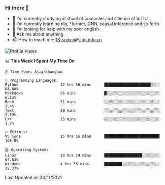 ### Hi there 👋

<!--
**sunxin000/sunxin000** is a ✨ _special_ ✨ repository because its `README.md` (this file) appears on your GitHub profile.

Here are some ideas to get you started:

- 🔭 I’m currently working on ...
- 🌱 I’m currently learning ...
- 👯 I’m looking to collaborate on ...
- 🤔 I’m looking for help with ...
- 💬 Ask me about ...
- 📫 How to reach me: ...
- 😄 Pronouns: ...
- ⚡ Fun fact: ...
-->
- 🏫 I’m currently studying at shool of computer and science of SJTU.
- 🌱 I’m currently learning nlp, \*former, GNN, causal inference and so forth.
- 🤔 I’m looking for help with my poor english.
- 💬 Ask me about anything.
- 📫 How to reach me: 18-sunxin@sjtu.edu.cn
<!--START_SECTION:waka-->
![Profile Views](http://img.shields.io/badge/Profile%20Views-0-blue)

📊 **This Week I Spent My Time On** 

```text
⌚︎ Time Zone: Asia/Shanghai

💬 Programming Languages: 
Python                   12 hrs 56 mins      █████████████████████░░░░   84.68% 
Markdown                 56 mins             █░░░░░░░░░░░░░░░░░░░░░░░░   6.13% 
Bash                     31 mins             ░░░░░░░░░░░░░░░░░░░░░░░░░   3.4% 
Text                     20 mins             ░░░░░░░░░░░░░░░░░░░░░░░░░   2.19% 
C++                      15 mins             ░░░░░░░░░░░░░░░░░░░░░░░░░   1.7%

🔥 Editors: 
VS Code                  15 hrs 16 mins      █████████████████████████   100.0%

💻 Operating System: 
Linux                    10 hrs 19 mins      █████████████████░░░░░░░░   67.63% 
Windows                  4 hrs 56 mins       ████████░░░░░░░░░░░░░░░░░   32.37%

```


 Last Updated on 30/11/2021
<!--END_SECTION:waka-->
